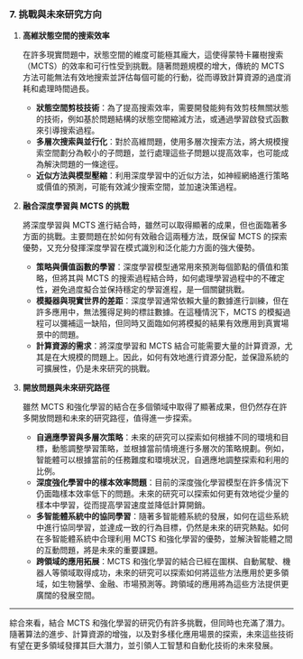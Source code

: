 ### 7. **挑戰與未來研究方向**

1. **高維狀態空間的搜索效率**

   在許多現實問題中，狀態空間的維度可能極其龐大，這使得蒙特卡羅樹搜索（MCTS）的效率和可行性受到挑戰。隨著問題規模的增大，傳統的 MCTS 方法可能無法有效地搜索並評估每個可能的行動，從而導致計算資源的過度消耗和處理時間過長。

   - **狀態空間剪枝技術**：為了提高搜索效率，需要開發能夠有效剪枝無關狀態的技術，例如基於問題結構的狀態空間縮減方法，或通過學習啟發式函數來引導搜索過程。
   - **多層次搜索與並行化**：對於高維問題，使用多層次搜索方法，將大規模搜索空間劃分為較小的子問題，並行處理這些子問題以提高效率，也可能成為解決問題的一條途徑。
   - **近似方法與模型壓縮**：利用深度學習中的近似方法，如神經網絡進行策略或價值的預測，可能有效減少搜索空間，並加速決策過程。

2. **融合深度學習與 MCTS 的挑戰**

   將深度學習與 MCTS 進行結合時，雖然可以取得顯著的成果，但也面臨著多方面的挑戰。主要問題在於如何有效融合這兩種方法，既保留 MCTS 的探索優勢，又充分發揮深度學習在模式識別和泛化能力方面的強大優勢。

   - **策略與價值函數的學習**：深度學習模型通常用來預測每個節點的價值和策略，但將其與 MCTS 的搜索過程結合時，如何處理學習過程中的不確定性，避免過度擬合並保持穩定的學習進程，是一個關鍵挑戰。
   - **模擬器與現實世界的差距**：深度學習通常依賴大量的數據進行訓練，但在許多應用中，無法獲得足夠的標註數據。在這種情況下，MCTS 的模擬過程可以彌補這一缺陷，但同時又面臨如何將模擬的結果有效應用到真實場景中的問題。
   - **計算資源的需求**：將深度學習和 MCTS 結合可能需要大量的計算資源，尤其是在大規模的問題上。因此，如何有效地進行資源分配，並保證系統的可擴展性，仍是未來研究的挑戰。

3. **開放問題與未來研究路徑**

   雖然 MCTS 和強化學習的結合在多個領域中取得了顯著成果，但仍然存在許多開放問題和未來的研究路徑，值得進一步探索。

   - **自適應學習與多層次策略**：未來的研究可以探索如何根據不同的環境和目標，動態調整學習策略，並根據當前情境進行多層次的策略規劃。例如，智能體可以根據當前的任務難度和環境狀況，自適應地調整探索和利用的比例。
   - **深度強化學習中的樣本效率問題**：目前的深度強化學習模型在許多情況下仍面臨樣本效率低下的問題。未來的研究可以探索如何更有效地從少量的樣本中學習，從而提高學習速度並降低計算開銷。
   - **多智能體系統中的協同學習**：隨著多智能體系統的發展，如何在這些系統中進行協同學習，並達成一致的行為目標，仍然是未來的研究熱點。如何在多智能體系統中合理利用 MCTS 和強化學習的優勢，並解決智能體之間的互動問題，將是未來的重要課題。
   - **跨領域的應用拓展**：MCTS 和強化學習的結合已經在圍棋、自動駕駛、機器人等領域取得成功，未來的研究可以探索如何將這些方法應用於更多領域，如生物醫學、金融、市場預測等。跨領域的應用將為這些方法提供更廣闊的發展空間。

---

綜合來看，結合 MCTS 和強化學習的研究仍有許多挑戰，但同時也充滿了潛力。隨著算法的進步、計算資源的增強，以及對多樣化應用場景的探索，未來這些技術有望在更多領域發揮其巨大潛力，並引領人工智慧和自動化技術的未來發展。